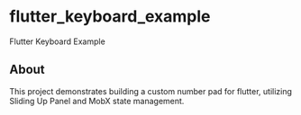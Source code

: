 # flutter_keyboard_example

Flutter Keyboard Example

## About

This project demonstrates building a custom number pad for flutter, utilizing Sliding Up Panel and MobX state management.
